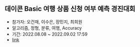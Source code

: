 ## 데이콘 Basic 여행 상품 신청 여부 예측 경진대회
- 참가자: 오건재, 이수은, 장민지, 최희원
- 알고리즘, 정형, 분류, 여행, Accuracy
- 기간: 2022.08.08 ~ 2022.09.02 17:59
- [link](https://dacon.io/competitions/official/235959/overview/description)
